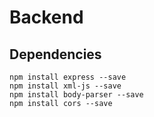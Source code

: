 # Backend

## Dependencies

```
npm install express --save
npm install xml-js --save
npm install body-parser --save
npm install cors --save
```